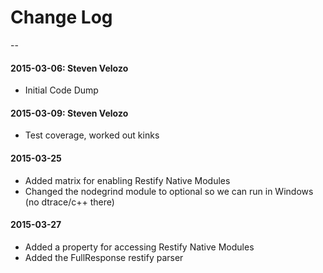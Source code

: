 # Change Log
--
#### 2015-03-06: Steven Velozo
* Initial Code Dump

#### 2015-03-09: Steven Velozo
* Test coverage, worked out kinks

#### 2015-03-25
* Added matrix for enabling Restify Native Modules
* Changed the nodegrind module to optional so we can run in Windows (no dtrace/c++ there)

#### 2015-03-27
* Added a property for accessing Restify Native Modules
* Added the FullResponse restify parser

